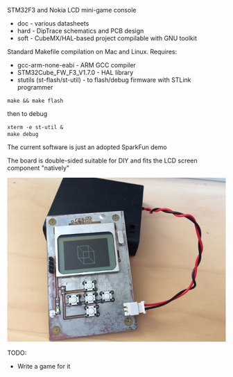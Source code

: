 STM32F3 and Nokia LCD mini-game console

* doc - various datasheets
* hard - DipTrace schematics and PCB design
* soft - CubeMX/HAL-based project compilable with GNU toolkit

Standard Makefile compilation on Mac and Linux. Requires:
* gcc-arm-none-eabi - ARM GCC compiler
* STM32Cube_FW_F3_V1.7.0 - HAL library
* stutils (st-flash/st-util) - to flash/debug firmware with STLink programmer

```
make && make flash
```
then to debug

```
xterm -e st-util &
make debug
```

The current software is just an adopted SparkFun demo

The board is double-sided suitable for DIY and fits the LCD screen component "natively"

![Complete Device](https://github.com/deniskokarev/vgame/blob/master/IMG_1202.jpg "Complete Device")

TODO:
- Write a game for it
